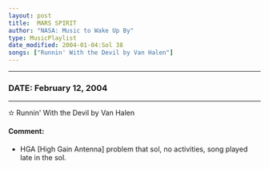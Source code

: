 ```yaml
---
layout: post
title:  MARS SPIRIT
author: "NASA: Music to Wake Up By"
type: MusicPlaylist
date_modified: 2004-01-04:Sol 38
songs: ["Runnin' With the Devil by Van Halen"]
---
```


----
### DATE: February 12, 2004
----
✫ Runnin' With the Devil by Van Halen

#### Comment:
* HGA [High Gain Antenna] problem that sol, no activities, song played late in the sol.



<br/>
<center>
	<a target="_blank"
	   href="https://twitter.com/intent/tweet?hashtags=Space,NASA,Playlist,NASAWakeupCalls,SpaceProgram&text={{ page.author}}, '{{ page.songs.first }}' {{ page.title }}, {{ page.date | date: '%B %d, %Y' }}. {{ site.url }}{{ page.url }} @nasawakeupcalls">
	   <i class="fab fa-twitter" alt="Tweet this page" style="font-size: 1.3em;"></i>
	</a>
	&nbsp; 	<i class="fas fa-user-astronaut" style="font-size: 1.5em;"></i> &nbsp;
    <a type="amzn" search="'Runnin' With the Devil by Van Halen'" category="popular music">
        <i class="fab fa-amazon" style="font-size: 1.3em;"></i>
    </a>
</center>
